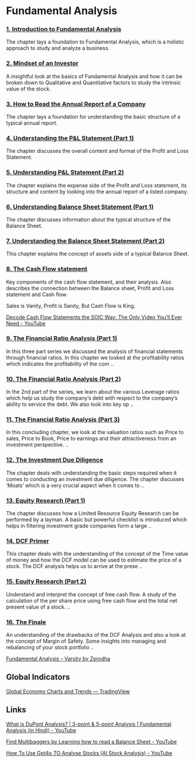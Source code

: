# Fundamental Analysis

### [1. Introduction to Fundamental Analysis](https://zerodha.com/varsity/chapter/introduction-fundamental-analysis/)

The chapter lays a foundation to Fundamental Analysis, which is a holistic approach to study and analyze a business.

### [2. Mindset of an Investor](https://zerodha.com/varsity/chapter/mindset-investor/)

A insightful look at the basics of Fundamental Analysis and how it can be broken down to Qualitative and Quantitative factors to study the intrinsic value of the stock.

### [3. How to Read the Annual Report of a Company](https://zerodha.com/varsity/chapter/read-annual-report-company/)

The chapter lays a foundation for understanding the basic structure of a typical annual report.

### [4. Understanding the P&L Statement (Part 1)](https://zerodha.com/varsity/chapter/understanding-pl-statement-part1/)

The chapter discusses the overall content and format of the Profit and Loss Statement.

### [5. Understanding P&L Statement (Part 2)](https://zerodha.com/varsity/chapter/understanding-pl-statement-part2/)

The chapter explains the expense side of the Profit and Loss statement, its structure and content by looking into the annual report of a listed company.

### [6. Understanding Balance Sheet Statement (Part 1)](https://zerodha.com/varsity/chapter/understanding-balance-sheet-statement-part-1/)

The chapter discusses information about the typical structure of the Balance Sheet.

### [7. Understanding the Balance Sheet Statement (Part 2)](https://zerodha.com/varsity/chapter/understanding-balance-sheet-statement-part-2/)

This chapter explains the concept of assets side of a typical Balance Sheet.

### [8. The Cash Flow statement](https://zerodha.com/varsity/chapter/cash-flow-statement/)

Key components of the cash flow statement, and their analysis. Also describes the connection between the Balance sheet, Profit and Loss statement and Cash flow.

Sales is Vanity, Profit is Sanity, But Cash Flow is King.

[Decode Cash Flow Statements the SOIC Way: The Only Video You’ll Ever Need - YouTube](https://www.youtube.com/watch?v=J_SmcJtWuiY)

### [9. The Financial Ratio Analysis (Part 1)](https://zerodha.com/varsity/chapter/financial-ratio-analysis/)

In this three part series we discussed the analysis of financial statements through financial ratios. In this chapter we looked at the profitability ratios which indicates the profitability of the com ..

### [10. The Financial Ratio Analysis (Part 2)](https://zerodha.com/varsity/chapter/financial-ratios-part-2/)

In the 2nd part of the series, we learn about the various Leverage ratios which help us study the company’s debt with respect to the company’s ability to service the debt. We also look into key op ..

### [11. The Financial Ratio Analysis (Part 3)](https://zerodha.com/varsity/chapter/financial-ratios-part-3/)

In this concluding chapter, we look at the valuation ratios such as Price to sales, Price to Book, Price to earnings and their attractiveness from an investment perspective. ..

### [12. The Investment Due Diligence](https://zerodha.com/varsity/chapter/investment-due-diligence/)

The chapter deals with understanding the basic steps required when it comes to conducting an investment due diligence. The chapter discusses ‘Moats’ which is a very crucial aspect when it comes to ..

### [13. Equity Research (Part 1)](https://zerodha.com/varsity/chapter/equity-research-part-1/)

The chapter discusses how a Limited Resource Equity Research can be performed by a layman. A basic but powerful checklist is introduced which helps in filtering investment grade companies form a large ..

### [14. DCF Primer](https://zerodha.com/varsity/chapter/dcf-primer/)

This chapter deals with the understanding of the concept of the Time value of money and how the DCF model can be used to estimate the price of a stock. The DCF analysis helps us to arrive at the prese ..

### [15. Equity Research (Part 2)](https://zerodha.com/varsity/chapter/equity-research-part-2/)

Understand and interpret the concept of free cash flow. A study of the calculation of the per share price using free cash flow and the total net present value of a stock. ..

### [16. The Finale](https://zerodha.com/varsity/chapter/finale/)

An understanding of the drawbacks of the DCF Analysis and also a look at the concept of Margin of Safety. Some insights into managing and rebalancing of your stock portfolio ..

[Fundamental Analysis – Varsity by Zerodha](https://zerodha.com/varsity/module/fundamental-analysis/)

## Global Indicators

[Global Economy Charts and Trends — TradingView](https://www.tradingview.com/markets/world-economy/charts-global-trends/)

## Links

[What is DuPont Analysis? | 3-point & 5-point Analysis | Fundamental Analysis (in Hindi) - YouTube](https://www.youtube.com/watch?v=OUWpTy7M9aI&ab_channel=ZerodhaVarsity)

[Find Multibaggers by Learning how to read a Balance Sheet - YouTube](https://www.youtube.com/watch?v=WQrFYdJetMc)

[How To Use Gpt4o TO Analyse Stocks (AI Stock Analysis) - YouTube](https://youtu.be/ey8ge7onZs8)
